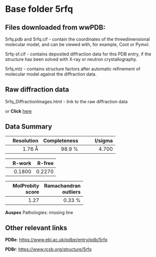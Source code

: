 # Base folder 5rfq

## Files downloaded from wwPDB:

5rfq.pdb and 5rfq.cif - contain the coordinates of the threedimensional molecular model, and can be viewed with, for example, Coot or Pymol.

5rfq-sf.cif - contains deposited diffraction data for this PDB entry, if the structure has been solved with X-ray or neutron crystallography.

5rfq.mtz - contains structure factors after automatic refinement of molecular model against the diffraction data.

## Raw diffraction data

5rfq_DiffractionImages.html - link to the raw diffraction data 

or **Click** [here](https://zenodo.org/record/3731504) 

## Data Summary
|   | Resolution | Completeness| I/sigma |
|---|-------------:|----------------:|--------------:|
|   |1.76 Å|98.9  %|<img width=50/>4.700|

|   | **R-work**| **R-free**   
|---|-------------:|----------------:|           
||  0.1800|  0.2270|

|   |**MolProbity<br>score**| **Ramachandran<br>outliers** 
|---|-------------:|----------------:|
||  1.27|  0.33 %|

**Auspex** Pathologies: missing line

 

## Other relevant links 
**PDBe**:  https://www.ebi.ac.uk/pdbe/entry/pdb/5rfq
 
**PDBr**: https://www.rcsb.org/structure/5rfq 

